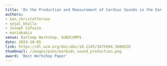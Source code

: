 ```yaml
---
title: 'On the Production and Measurement of Cardiac Sounds in the Ear Canal'
authors: 
- ken_christofferson
- sejal_bhalla
- Joseph Cafazzo
- mariakakis
venue: EarComp Workshop, $UBICOMP$
date: 2024-10-05
link: https://dl.acm.org/doi/abs/10.1145/3675094.3680526
thumbnail: /images/pubs/earbuds_sound_production.png
award: 'Best Workshop Paper'
---
```


